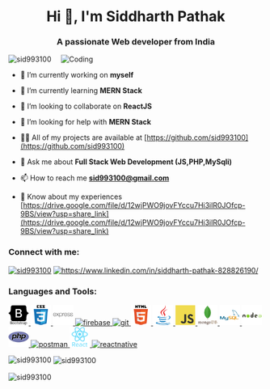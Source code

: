 <h1 align="center">Hi 👋, I'm Siddharth Pathak</h1>
<h3 align="center">A passionate Web developer from India</h3>

<!-- side image add-on -->
<img align = "right" alt="Coding" width="400" src="https://www.pixelcrayons.com/blog/wp-content/uploads/2021/08/great-coder.gif">

<p align="left"> <img src="https://komarev.com/ghpvc/?username=sid993100&label=Profile%20views&color=0e75b6&style=flat" alt="sid993100" /> </p>


- 🔭 I’m currently working on **myself**

- 🌱 I’m currently learning **MERN Stack**

- 👯 I’m looking to collaborate on **ReactJS**

- 🤝 I’m looking for help with **MERN Stack**

- 👨‍💻 All of my projects are available at [https://github.com/sid993100](https://github.com/sid993100)

- 💬 Ask me about **Full Stack Web Development (JS,PHP,MySqli)**

- 📫 How to reach me **sid993100@gmail.com**

- 📄 Know about my experiences [https://drive.google.com/file/d/12wjPWO9jovFYccu7Hi3ilR0JOfcp-9BS/view?usp=share_link](https://drive.google.com/file/d/12wjPWO9jovFYccu7Hi3ilR0JOfcp-9BS/view?usp=share_link)

<!-- add image in side if need -->
<!-- <a href="#"><img align = "right" width="350" src="#" width="400" alt="#"/></a> -->

<h3 align="left">Connect with me:</h3>
<p align="left">
<a href="https://twitter.com/sid993100" target="blank"><img align="center" src="https://raw.githubusercontent.com/rahuldkjain/github-profile-readme-generator/master/src/images/icons/Social/twitter.svg" alt="sid993100" height="30" width="40" /></a>
<a href="https://linkedin.com/in/https://www.linkedin.com/in/siddharth-pathak-828826190/" target="blank"><img align="center" src="https://raw.githubusercontent.com/rahuldkjain/github-profile-readme-generator/master/src/images/icons/Social/linked-in-alt.svg" alt="https://www.linkedin.com/in/siddharth-pathak-828826190/" height="30" width="40" /></a>
</p>

<h3 align="left">Languages and Tools:</h3>
<p align="left"> <a href="https://getbootstrap.com" target="_blank" rel="noreferrer"> <img src="https://raw.githubusercontent.com/devicons/devicon/master/icons/bootstrap/bootstrap-plain-wordmark.svg" alt="bootstrap" width="40" height="40"/> </a> <a href="https://www.w3schools.com/css/" target="_blank" rel="noreferrer"> <img src="https://raw.githubusercontent.com/devicons/devicon/master/icons/css3/css3-original-wordmark.svg" alt="css3" width="40" height="40"/> </a> <a href="https://expressjs.com" target="_blank" rel="noreferrer"> <img src="https://raw.githubusercontent.com/devicons/devicon/master/icons/express/express-original-wordmark.svg" alt="express" width="40" height="40"/> </a> <a href="https://firebase.google.com/" target="_blank" rel="noreferrer"> <img src="https://www.vectorlogo.zone/logos/firebase/firebase-icon.svg" alt="firebase" width="40" height="40"/> </a> <a href="https://git-scm.com/" target="_blank" rel="noreferrer"> <img src="https://www.vectorlogo.zone/logos/git-scm/git-scm-icon.svg" alt="git" width="40" height="40"/> </a> <a href="https://www.w3.org/html/" target="_blank" rel="noreferrer"> <img src="https://raw.githubusercontent.com/devicons/devicon/master/icons/html5/html5-original-wordmark.svg" alt="html5" width="40" height="40"/> </a> <a href="https://www.java.com" target="_blank" rel="noreferrer"> <img src="https://raw.githubusercontent.com/devicons/devicon/master/icons/java/java-original.svg" alt="java" width="40" height="40"/> </a> <a href="https://developer.mozilla.org/en-US/docs/Web/JavaScript" target="_blank" rel="noreferrer"> <img src="https://raw.githubusercontent.com/devicons/devicon/master/icons/javascript/javascript-original.svg" alt="javascript" width="40" height="40"/> </a> <a href="https://www.mongodb.com/" target="_blank" rel="noreferrer"> <img src="https://raw.githubusercontent.com/devicons/devicon/master/icons/mongodb/mongodb-original-wordmark.svg" alt="mongodb" width="40" height="40"/> </a> <a href="https://www.mysql.com/" target="_blank" rel="noreferrer"> <img src="https://raw.githubusercontent.com/devicons/devicon/master/icons/mysql/mysql-original-wordmark.svg" alt="mysql" width="40" height="40"/> </a> <a href="https://nodejs.org" target="_blank" rel="noreferrer"> <img src="https://raw.githubusercontent.com/devicons/devicon/master/icons/nodejs/nodejs-original-wordmark.svg" alt="nodejs" width="40" height="40"/> </a> <a href="https://www.php.net" target="_blank" rel="noreferrer"> <img src="https://raw.githubusercontent.com/devicons/devicon/master/icons/php/php-original.svg" alt="php" width="40" height="40"/> </a> <a href="https://postman.com" target="_blank" rel="noreferrer"> <img src="https://www.vectorlogo.zone/logos/getpostman/getpostman-icon.svg" alt="postman" width="40" height="40"/> </a> <a href="https://reactjs.org/" target="_blank" rel="noreferrer"> <img src="https://raw.githubusercontent.com/devicons/devicon/master/icons/react/react-original-wordmark.svg" alt="react" width="40" height="40"/> </a> <a href="https://reactnative.dev/" target="_blank" rel="noreferrer"> <img src="https://reactnative.dev/img/header_logo.svg" alt="reactnative" width="40" height="40"/> </a> </p>

<p><img align="left" src="https://github-readme-stats.vercel.app/api/top-langs?username=sid993100&show_icons=true&locale=en&layout=compact" alt="sid993100" /></p>

<p>&nbsp;<img align="center" src="https://github-readme-stats.vercel.app/api?username=sid993100&show_icons=true&locale=en" alt="sid993100" /></p>

<p><img align="center" src="https://github-readme-streak-stats.herokuapp.com/?user=sid993100&" alt="sid993100" /></p>


